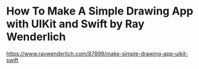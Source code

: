 # How To Make A Simple Drawing App with UIKit and Swift by Ray Wenderlich
https://www.raywenderlich.com/87899/make-simple-drawing-app-uikit-swift
